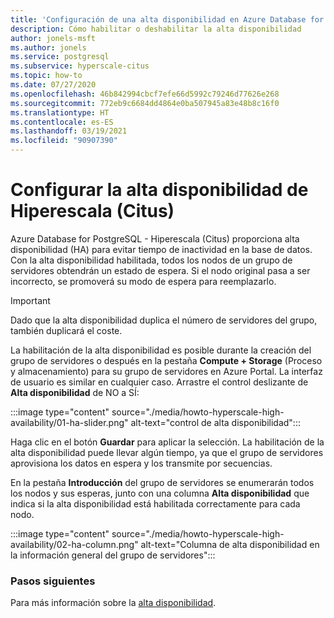 ```yaml
---
title: 'Configuración de una alta disponibilidad en Azure Database for PostgreSQL: Hiperescala (Citus)'
description: Cómo habilitar o deshabilitar la alta disponibilidad
author: jonels-msft
ms.author: jonels
ms.service: postgresql
ms.subservice: hyperscale-citus
ms.topic: how-to
ms.date: 07/27/2020
ms.openlocfilehash: 46b842994cbcf7efe66d5992c79246d77626e268
ms.sourcegitcommit: 772eb9c6684dd4864e0ba507945a83e48b8c16f0
ms.translationtype: HT
ms.contentlocale: es-ES
ms.lasthandoff: 03/19/2021
ms.locfileid: "90907390"
---
```

# <a name="configure-hyperscale-citus-high-availability"></a>Configurar la alta disponibilidad de Hiperescala (Citus)

Azure Database for PostgreSQL - Hiperescala (Citus) proporciona alta disponibilidad (HA) para evitar tiempo de inactividad en la base de datos. Con la alta disponibilidad habilitada, todos los nodos de un grupo de servidores obtendrán un estado de espera. Si el nodo original pasa a ser incorrecto, se promoverá su modo de espera para reemplazarlo.

> [!IMPORTANT]
> Dado que la alta disponibilidad duplica el número de servidores del grupo, también duplicará el coste.

La habilitación de la alta disponibilidad es posible durante la creación del grupo de servidores o después en la pestaña **Compute + Storage** (Proceso y almacenamiento) para su grupo de servidores en Azure Portal. La interfaz de usuario es similar en cualquier caso. Arrastre el control deslizante de **Alta disponibilidad** de NO a SÍ:

:::image type="content" source="./media/howto-hyperscale-high-availability/01-ha-slider.png" alt-text="control de alta disponibilidad":::

Haga clic en el botón **Guardar** para aplicar la selección. La habilitación de la alta disponibilidad puede llevar algún tiempo, ya que el grupo de servidores aprovisiona los datos en espera y los transmite por secuencias.

En la pestaña **Introducción** del grupo de servidores se enumerarán todos los nodos y sus esperas, junto con una columna **Alta disponibilidad** que indica si la alta disponibilidad está habilitada correctamente para cada nodo.

:::image type="content" source="./media/howto-hyperscale-high-availability/02-ha-column.png" alt-text="Columna de alta disponibilidad en la información general del grupo de servidores":::

### <a name="next-steps"></a>Pasos siguientes

Para más información sobre la [alta disponibilidad](concepts-hyperscale-high-availability.md).
